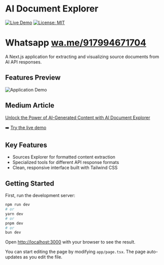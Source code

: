# AI Document Explorer

[![Live Demo](https://img.shields.io/badge/demo-live-brightgreen)](https://ai-doc-explorer.netlify.app/)
[![License: MIT](https://img.shields.io/badge/License-MIT-blue.svg)](https://opensource.org/licenses/MIT)
# Whatsapp [wa.me/917994671704](http://wa.me/917994671704) 



A Next.js application for extracting and visualizing source documents from AI API responses.

## Features Preview

![Application Demo](https://github.com/bibinprathap/ai-doc-explorer/blob/master/AI-document-Sources-explorer.gif?raw=true)

## Medium Article
[Unlock the Power of AI-Generated Content with AI Document Explorer](https://bibinprathap.medium.com/unlock-the-power-of-ai-generated-content-with-ai-document-explorer-0416f313b135)

➡️ [Try the live demo](https://ai-doc-explorer.netlify.app/)

## Key Features
- Sources Explorer for formatted content extraction
- Specialized tools for different API response formats
- Clean, responsive interface built with Tailwind CSS 

## Getting Started

First, run the development server:

```bash
npm run dev
# or
yarn dev
# or
pnpm dev
# or
bun dev
```

Open [http://localhost:3000](http://localhost:3000) with your browser to see the result.

You can start editing the page by modifying `app/page.tsx`. The page auto-updates as you edit the file.

